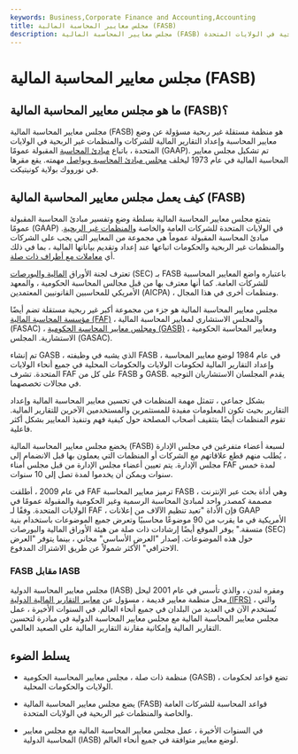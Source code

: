 ```yaml
---
keywords: Business,Corporate Finance and Accounting,Accounting
title: مجلس معايير المحاسبة المالية (FASB)
description: مجلس معايير المحاسبة المالية (FASB) هو منظمة مستقلة تضع معايير محاسبية للشركات والمنظمات غير الربحية في الولايات المتحدة.
---
```


# مجلس معايير المحاسبة المالية (FASB)
## ما هو مجلس معايير المحاسبة المالية (FASB)؟

مجلس معايير المحاسبة المالية (FASB) هو منظمة مستقلة غير ربحية مسؤولة عن وضع معايير المحاسبة وإعداد التقارير المالية للشركات والمنظمات غير الربحية في الولايات المتحدة ، باتباع [مبادئ المحاسبة](/gaap) المقبولة عمومًا (GAAP). تم تشكيل مجلس معايير المحاسبة المالية في عام 1973 ليخلف [مجلس مبادئ المحاسبة ويواصل](/accounting-priciples-board) مهمته. يقع مقرها في نورووك بولاية كونيتيكت.

## كيف يعمل مجلس معايير المحاسبة المالية (FASB)

يتمتع مجلس معايير المحاسبة المالية بسلطة وضع وتفسير مبادئ المحاسبة المقبولة عمومًا (GAAP) في الولايات المتحدة للشركات العامة والخاصة [والمنظمات غير الربحية](/non-profitorganization). مبادئ المحاسبة المقبولة عموماً هي مجموعة من المعايير التي يجب على الشركات والمنظمات غير الربحية والحكومات اتباعها عند إعداد وتقديم بياناتها المالية ، بما في ذلك أي [معاملات مع أطراف ذات صلة](/related-partytransaction).

تعترف لجنة الأوراق [المالية والبورصات](/sec) (SEC) بـ FASB باعتباره واضع المعايير المحاسبية للشركات العامة. كما أنها معترف بها من قبل مجالس المحاسبة الحكومية ، والمعهد الأمريكي للمحاسبين القانونيين المعتمدين (AICPA) ، ومنظمات أخرى في هذا المجال.

مجلس معايير المحاسبة المالية هو جزء من مجموعة أكبر غير ربحية مستقلة تضم أيضًا [مؤسسة المحاسبة المالية (FAF)](/financial-accounting-foundation) ، والمجلس الاستشاري لمعايير المحاسبة المالية (FASAC) ، [ومجلس معايير المحاسبة الحكومية (GASB)](/government-accounting-standards-board-gasb) ، ومعايير المحاسبة الحكومية الاستشارية. المجلس (GASAC).

تم إنشاء GASB ، الذي يشبه في وظيفته FASB ، في عام 1984 لوضع معايير المحاسبة وإعداد التقارير المالية لحكومات الولايات والحكومات المحلية في جميع أنحاء الولايات المتحدة. تشرف FAF على كل من FASB و GASB. يقدم المجلسان الاستشاريان التوجيه في مجالات تخصصهما.

بشكل جماعي ، تتمثل مهمة المنظمات في تحسين معايير المحاسبة المالية وإعداد التقارير بحيث تكون المعلومات مفيدة للمستثمرين والمستخدمين الآخرين للتقارير المالية. تقوم المنظمات أيضًا بتثقيف أصحاب المصلحة حول كيفية فهم وتنفيذ المعايير بشكل أكثر فاعلية.

يخضع مجلس معايير المحاسبة المالية (FASB) لسبعة أعضاء متفرغين في مجلس الإدارة ، يُطلب منهم قطع علاقاتهم مع الشركات أو المنظمات التي يعملون بها قبل الانضمام إلى مجلس الإدارة. يتم تعيين أعضاء مجلس الإدارة من قبل مجلس أمناء FAF لمدة خمس سنوات ويمكن أن يخدموا لمدة تصل إلى 10 سنوات.

في عام 2009 ، أطلقت FAF ترميز معايير المحاسبة FASB ، وهي أداة بحث عبر الإنترنت مصممة كمصدر واحد لمبادئ المحاسبة الرسمية وغير الحكومية والمقبولة عمومًا في الولايات المتحدة. وفقًا لـ FAF ، فإن الأداة "تعيد تنظيم الآلاف من إعلانات GAAP الأمريكية في ما يقرب من 90 موضوعًا محاسبيًا وتعرض جميع الموضوعات باستخدام بنية متسقة." يوفر الموقع أيضًا إرشادات ذات صلة من هيئة الأوراق المالية والبورصات (SEC) حول هذه الموضوعات. إصدار "العرض الأساسي" مجاني ، بينما يتوفر "العرض الاحترافي" الأكثر شمولاً عن طريق الاشتراك المدفوع.

### FASB مقابل IASB

مجلس معايير المحاسبة الدولية (IASB) ومقره لندن ، والذي تأسس في عام 2001 ليحل محل منظمة معايير قديمة ، مسؤول عن [معايير التقارير المالية الدولية (IFRS)](/ifrs) ، والتي تُستخدم الآن في العديد من البلدان في جميع أنحاء العالم. في السنوات الأخيرة ، عمل مجلس معايير المحاسبة المالية مع مجلس معايير المحاسبة الدولية في مبادرة لتحسين التقارير المالية وإمكانية مقارنة التقارير المالية على الصعيد العالمي.

## يسلط الضوء

- منظمة ذات صلة ، مجلس معايير المحاسبة الحكومية (GASB) ، تضع قواعد لحكومات الولايات والحكومات المحلية.

- يضع مجلس معايير المحاسبة المالية (FASB) قواعد المحاسبة للشركات العامة والخاصة والمنظمات غير الربحية في الولايات المتحدة.

- في السنوات الأخيرة ، عمل مجلس معايير المحاسبة المالية مع مجلس معايير المحاسبة الدولية (IASB) لوضع معايير متوافقة في جميع أنحاء العالم.

